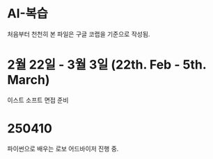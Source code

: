 # AI-복습
처음부터 천천히
본 파일은 구글 코랩을 기준으로 작성됨.

# 2월 22일 - 3월 3일 (22th. Feb - 5th. March)
이스트 소프트 면접 준비

# 250410
파이썬으로 배우는 로보 어드바이저 진행 중. 
